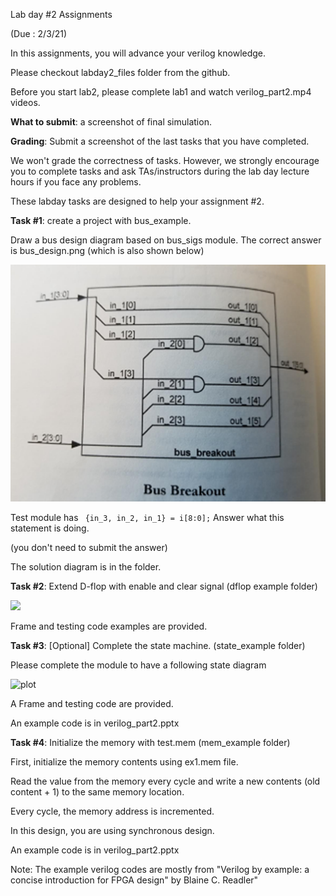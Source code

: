 Lab day #2 Assignments 

(Due : 2/3/21)



In this assignments, you will advance your verilog knowledge.  

Please checkout labday2_files folder from the github. 

Before you start lab2, please complete lab1 and watch  verilog_part2.mp4 videos.  

**What to submit**: a screenshot of final simulation. 

**Grading**: Submit a screenshot of the last tasks that you have completed. 

We won't grade the correctness of tasks. However, we strongly encourage you to complete tasks and ask TAs/instructors during the lab day lecture hours if you face any problems.  

These labday tasks are designed to help your assignment #2. 

 

**Task #1**: create a project with bus_example. 

Draw a bus design diagram based on bus_sigs module. 
The correct answer is bus_design.png (which is also shown below)

![bus diagram](bus_design.PNG "bus diagram")

Test module has 
``` {in_3, in_2, in_1} = i[8:0];```
Answer what this statement is doing.  

(you don't need to submit the answer)

The solution diagram is in the folder. 



**Task #2**: Extend D-flop with enable and clear signal  (dflop example folder)

<img src="flop.jpg" width="200">



Frame and testing code examples are provided. 



**Task #3**: [Optional] Complete the state machine.  (state_example folder)

Please complete the module to have a following state diagram 

![plot](state_diagram_converted.png "state diagram")



A Frame and testing code are provided. 

An example code is in verilog_part2.pptx



**Task #4**:  Initialize the memory with test.mem (mem_example folder)

First, initialize the memory contents using ex1.mem file. 

Read the value from the memory every cycle and write a new contents (old content + 1) to the same memory location. 

Every cycle, the memory address is incremented.  

In this design, you are using synchronous design. 





An example code is in verilog_part2.pptx 

Note: The example verilog codes are mostly from "Verilog by example: a concise introduction for FPGA design" by Blaine C. Readler"

